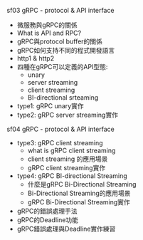 sf03 gRPC - protocol & API interface  

* 微服務與gRPC的關係  
* What is API and RPC?  
* gRPC與protocol buffer的關係  
* gRPC如何支持不同的程式開發語言  
* http1 & http2  
* 四種在gRPC可以定義的API型態:   
    * unary  
    * server streaming  
    * client streaming  
    * BI-directional srteaming  
* type1: gRPC unary實作  
* type2: gRPC server streaming實作

sf04 gRPC - protocol & API interface  

* type3: gRPC client streaming  
    * what is gRPC client streaming  
    * client streaming 的應用場景  
    * gRPC client streaming實作  
* type4: gRPC BI-directional Streaming
    * 什麼是gRPC Bi-Directional Streaming
    * Bi-Directional Streaming的應用場景    
    * gRPC Bi-Directional Streaming實作  
* gRPC的錯誤處理手法
* gRPC的Deadline功能
* gRPC錯誤處理與Deadline實作練習
